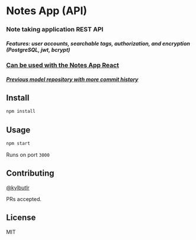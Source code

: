 # Notes App (API)
### Note taking application REST API
##### Features: user accounts, searchable tags, authorization, and encryption (PostgreSQL, jwt, bcrypt) 
### [Can be used with the Notes App React](https://github.com/kylbutlr/notes-app-react)
##### [Previous model repository with more commit history](https://github.com/kylbutlr/notes-app)

## Install

```bash
npm install
```

## Usage

```bash
npm start
```

Runs on port `3000`

## Contributing

[@kylbutlr](https://github.com/kylbutlr)

PRs accepted.

## License

MIT
